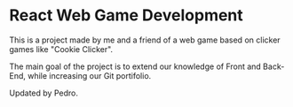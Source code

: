 # React Web Game Development
This is a project made by me and a friend of a web game based on clicker games like "Cookie Clicker". 

The main goal of the project is to extend our knowledge of Front and Back-End, while increasing our Git portifolio.

Updated by Pedro.
